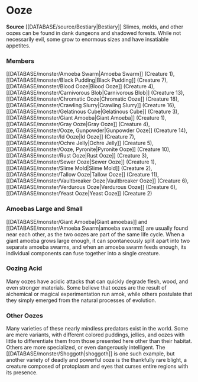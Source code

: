 ﻿---
creature_family: Ooze
id: '79'
name: Ooze
rarity: Common
source: '[[DATABASE/source/Bestiary|Bestiary]]'
type: Creature Family

---
# Ooze

**Source** [[DATABASE/source/Bestiary|Bestiary]]
Slimes, molds, and other oozes can be found in dank dungeons and shadowed forests. While not necessarily evil, some grow to enormous sizes and have insatiable appetites.

### Members

[[DATABASE/monster/Amoeba Swarm|Amoeba Swarm]] (Creature 1), [[DATABASE/monster/Black Pudding|Black Pudding]] (Creature 7), [[DATABASE/monster/Blood Ooze|Blood Ooze]] (Creature 4), [[DATABASE/monster/Carnivorous Blob|Carnivorous Blob]] (Creature 13), [[DATABASE/monster/Chromatic Ooze|Chromatic Ooze]] (Creature 18), [[DATABASE/monster/Crawling Slurry|Crawling Slurry]] (Creature 16), [[DATABASE/monster/Gelatinous Cube|Gelatinous Cube]] (Creature 3), [[DATABASE/monster/Giant Amoeba|Giant Amoeba]] (Creature 1), [[DATABASE/monster/Gray Ooze|Gray Ooze]] (Creature 4), [[DATABASE/monster/Ooze, Gunpowder|Gunpowder Ooze]] (Creature 14), [[DATABASE/monster/Id Ooze|Id Ooze]] (Creature 7), [[DATABASE/monster/Ochre Jelly|Ochre Jelly]] (Creature 5), [[DATABASE/monster/Ooze, Pyronite|Pyronite Ooze]] (Creature 10), [[DATABASE/monster/Rust Ooze|Rust Ooze]] (Creature 3), [[DATABASE/monster/Sewer Ooze|Sewer Ooze]] (Creature 1), [[DATABASE/monster/Slime Mold|Slime Mold]] (Creature 2), [[DATABASE/monster/Tallow Ooze|Tallow Ooze]] (Creature 11), [[DATABASE/monster/Vaultbreaker Ooze|Vaultbreaker Ooze]] (Creature 6), [[DATABASE/monster/Verdurous Ooze|Verdurous Ooze]] (Creature 6), [[DATABASE/monster/Yeast Ooze|Yeast Ooze]] (Creature 2)

###  Amoebas Large and Small

[[DATABASE/monster/Giant Amoeba|Giant amoebas]] and [[DATABASE/monster/Amoeba Swarm|amoeba swarms]] are usually found near each other, as the two oozes are part of the same life cycle. When a giant amoeba grows large enough, it can spontaneously split apart into two separate amoeba swarms, and when an amoeba swarm feeds enough, its individual components can fuse together into a single creature.

###  Oozing Acid

Many oozes have acidic attacks that can quickly degrade flesh, wood, and even stronger materials. Some believe that oozes are the result of alchemical or magical experimentation run amok, while others postulate that they simply emerged from the natural processes of evolution.

###  Other Oozes

Many varieties of these nearly mindless predators exist in the world. Some are mere variants, with different colored puddings, jellies, and oozes with little to differentiate them from those presented here other than their habitat. Others are more specialized, or even dangerously intelligent. The [[DATABASE/monster/Shoggoth|shoggoth]] is one such example, but another variety of deadly and powerful ooze is the thankfully rare blight, a creature composed of protoplasm and eyes that curses entire regions with its presence.